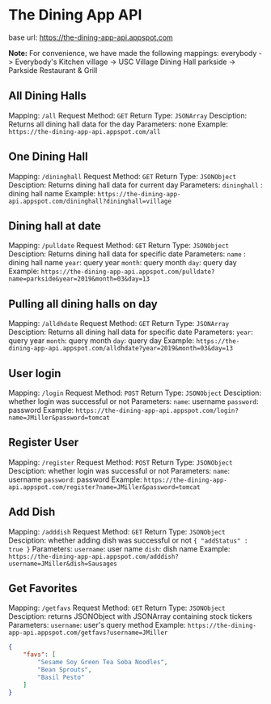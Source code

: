 # The Dining App API

base url: https://the-dining-app-api.appspot.com

**Note:** For convenience, we have made the following mappings:
everybody -> Everybody's Kitchen
village -> USC Village Dining Hall
parkside -> Parkside Restaurant & Grill

## All Dining Halls
Mapping: `/all`
Request Method: `GET`
Return Type: `JSONArray`
Desciption: Returns all dining hall data for the day
Parameters: none
Example: `https://the-dining-app-api.appspot.com/all`


## One Dining Hall
Mapping: `/dininghall`
Request Method: `GET`
Return Type: `JSONObject`
Desciption: Returns dining hall data for current day
Parameters: `dininghall` : dining hall name
Example: `https://the-dining-app-api.appspot.com/dininghall?dininghall=village`



## Dining hall at date
Mapping: `/pulldate`
Request Method: `GET`
Return Type: `JSONObject`
Desciption: Returns dining hall data for specific date
Parameters:
	`name` : dining hall name
	`year`: query year
	`month`: query month
	`day`: query day
Example: `https://the-dining-app-api.appspot.com/pulldate?name=parkside&year=2019&month=03&day=13`


## Pulling all dining halls on day
Mapping: `/alldhdate`
Request Method: `GET`
Return Type: `JSONArray`
Desciption: Returns all dining hall data for specific date
Parameters:
	`year`: query year
	`month`: query month
	`day`: query day
Example: `https://the-dining-app-api.appspot.com/alldhdate?year=2019&month=03&day=13`


## User login
Mapping: `/login`
Request Method: `POST`
Return Type: `JSONObject`
Desciption: whether login was successful or not
Parameters:
	`name`: username
	`password`: password
Example: `https://the-dining-app-api.appspot.com/login?name=JMiller&password=tomcat`


## Register User
Mapping: `/register`
Request Method: `POST`
Return Type: `JSONObject`
Desciption: whether login was successful or not
Parameters:
	`name`: username
	`password`: password
Example: `https://the-dining-app-api.appspot.com/register?name=JMiller&password=tomcat`


## Add Dish
Mapping: `/adddish`
Request Method: `GET`
Return Type: `JSONObject`
Desciption: whether adding dish was successful or not
`{ "addStatus" : true }`
Parameters:
	`username`: user name
	`dish`: dish name
Example: `https://the-dining-app-api.appspot.com/adddish?username=JMiller&dish=Sausages`

## Get Favorites
Mapping: `/getfavs`
Request Method: `GET`
Return Type: `JSONObject`
Desciption: returns JSONObject with JSONArray containing stock tickers
Parameters:
	`username`: user's query method
Example: `https://the-dining-app-api.appspot.com/getfavs?username=JMiller`
```json
{
    "favs": [
        "Sesame Soy Green Tea Soba Noodles",
        "Bean Sprouts",
        "Basil Pesto"
    ]
}
```

